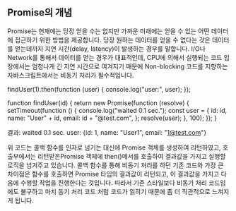 ## Promise의 개념

Promise는 현재에는 당장 얻을 수는 없지만 가까운 미래에는 얻을 수 있는 어떤 데이터에 접근하기 위한 방법을 제공합니다. 당장 원하는 데이터를 얻을 수 없다는 것은 데이터를 얻는데까지 지연 시간(delay, latency)이 발생하는 경우를 말합니다. I/O나 Network를 통해서 데이터를 얻는 경우가 대표적인데, CPU에 의해서 실행되는 코드 입장에서는 엄청나게 긴 지연 시간으로 여겨지기 때문에 Non-blocking 코드를 지향하는 자바스크립트에서는 비동기 처리가 필수적입니다.

findUser(1).then(function (user) {
  console.log("user:", user);
});

function findUser(id) {
  return new Promise(function (resolve) {
    setTimeout(function () {
      console.log("waited 0.1 sec.");
      const user = {
        id: id,
        name: "User" + id,
        email: id + "@test.com",
      };
      resolve(user);
    }, 100);
  });
}

결과:
waited 0.1 sec.
user: {id: 1, name: "User1", email: "1@test.com"}

위 코드는 콜백 함수를 인자로 넘기는 대신에 Promise 객체를 생성하여 리턴하였고, 호출부에서는 리턴받은Promise 객체에 then()메서를 호출하여 결과값을 가지고 실행할 로직을 넘겨주고 있습니다. 콜백 함수를 통해 비동기 처리를 하던 기존 코드와 가장 큰 차이점은 함수를 호출하면 Promise 타입의 결과값이 리턴되고, 이 결과값을 가지고 다음에 수행할 작업을 진행한다는 것입니다. 따라서 기존 스타일보다 비동기 처리 코드임에도 불구하고 마치 동기 처리 코드 처럼 코드가 읽히기 때문에 좀 더 직관적으로 느껴지게 됩니다.